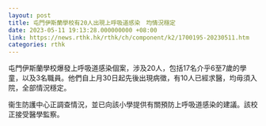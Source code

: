 ```yaml
---
layout: post
title: 屯門伊斯蘭學校有20人出現上呼吸道感染　均情況穩定
date: 2023-05-11 19:13:28.000000000 +08:00
link: https://news.rthk.hk/rthk/ch/component/k2/1700195-20230511.htm
categories: rthk
---
```


屯門伊斯蘭學校爆發上呼吸道感染個案，涉及20人，包括17名介乎6至7歲的學童，以及3名職員。他們自上月30日起先後出現病徵，有10人已經求醫，均毋須入院，全部情況穩定。

衞生防護中心正調查情況，並已向該小學提供有關預防上呼吸道感染的建議。該校正接受醫學監察。
